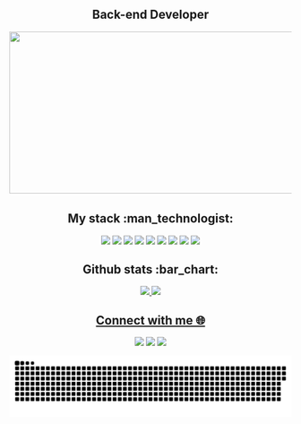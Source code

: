 <h2 align="center">Back-end Developer</h2>

<p align="center">
 
</p align="center">
<img src="https://camo.githubusercontent.com/7fc92dc7baf484dee67c0012572291b5eee2c81f59b1e96b7ccc3c9e62561a1b/68747470733a2f2f6d656469612e74656e6f722e636f6d2f522d76737064766466304d41414141432f6a756a757473752d6b616973656e302d7361746f72752d676f6a6f2e676966" width="999" height="289" />
 
<h2 align="center">My stack :man_technologist:</h2>

<p align="center">
 <img src="https://img.shields.io/badge/Java-ED8B00?style=for-the-badge&logo=openjdk&logoColor=white"/>
<img src="https://img.shields.io/badge/Spring-6DB33F?style=for-the-badge&logo=spring&logoColor=white"/>
<img src="https://img.shields.io/badge/MySQL-00000F?style=for-the-badge&logo=mysql&logoColor=white"/>
<img src="https://img.shields.io/badge/Eclipse-2C2255?style=for-the-badge&logo=eclipse&logoColor=white"/>
<img src="https://img.shields.io/badge/GIT-E44C30?style=for-the-badge&logo=git&logoColor=white"/>
<img src="https://img.shields.io/badge/Visual_Studio-5C2D91?style=for-the-badge&logo=visual%20studio&logoColor=white"/>
<img src="https://img.shields.io/badge/Kotlin-0095D5?&style=for-the-badge&logo=kotlin&logoColor=white"/>
<img src="https://img.shields.io/badge/Android_Studio-3DDC84?style=for-the-badge&logo=android-studio&logoColor=white"/>
<img src="https://img.shields.io/badge/Python-14354C?style=for-the-badge&logo=python&logoColor=white"/>
</p>

<h2 align="center">Github stats :bar_chart:</h2>

<div align="center">
  <a href="https://github.com/renatodwork">
  <img width="42%" src="https://github-readme-stats.vercel.app/api?username=renatodwork&title_color=96a2ff&bg_color=231a2f&icon_color=ffffff&text_color=f6a9cd&theme=tokyonight&show_icons=true&include_all_commits=true&count_private=true&hide_border=true"/>
  <img width="50%" src="https://github-readme-stats.vercel.app/api/top-langs/?username=renatodwork&layout=compact&title_color=96a2ff&bg_color=231a2f&icon_color=ffffff&text_color=f6a9cd&theme=tokyonight&langs_count=7&hide_border=true"/>

<h2 align="center">Connect with me 🌐 </h2>

<div> 

  <a href="https://www.linkedin.com/in/renato-nunes-80913a26a/" target="_blank"><img src="https://img.shields.io/badge/LinkedIn-0077B5?style=for-the-badge&logo=linkedin&logoColor=white" target="_blank"></a> 
  <a href ="mailto:renatodwork@gmail.com"><img src="https://img.shields.io/badge/Gmail-D14836?style=for-the-badge&logo=gmail&logoColor=white" target="_blank"></a> 
  <a href ="https://github.com/renatodwork"><img src="https://img.shields.io/badge/GitHub-100000?style=for-the-badge&logo=github&logoColor=white" target="_blank"></a>

</div>

![Snake animation](https://github.com/renatodwork/renatodwork/blob/output/github-contribution-grid-snake.svg)



